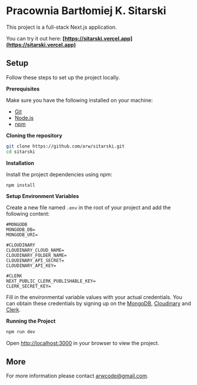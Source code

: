 # Pracownia Bartłomiej K. Sitarski



This project is a full-stack Next.js application.

You can try it out here: **[https://sitarski.vercel.app](https://sitarski.vercel.app)**


## Setup

Follow these steps to set up the project locally.

**Prerequisites**

Make sure you have the following installed on your machine:

- [Git](https://git-scm.com/)
- [Node.js](https://nodejs.org/en)
- [npm](https://www.npmjs.com/)

**Cloning the repository**

```bash
git clone https://github.com/arw/sitarski.git
cd sitarski
```

**Installation**

Install the project dependencies using npm:

```bash
npm install
```

**Setup Environment Variables**

Create a new file named `.env` in the root of your project and add the following content:

```env
#MONGODB
MONGODB_DB=
MONGODB_URI=

#CLOUDINARY
CLOUDINARY_CLOUD_NAME=
CLOUDINARY_FOLDER_NAME=
CLOUDINARY_API_SECRET=
CLOUDINARY_API_KEY=

#CLERK
NEXT_PUBLIC_CLERK_PUBLISHABLE_KEY=
CLERK_SECRET_KEY=
```

Fill in the environmental variable values with your actual credentials.
You can obtain these credentials by signing up on the [MongoDB](https://www.mongodb.com/), [Cloudinary](https://cloudinary.com) and [Clerk](https://clerk.com/).

**Running the Project**

```bash
npm run dev
```

Open [http://localhost:3000](http://localhost:3000) in your browser to view the project.

## More

For more information please contact [arwcode@gmail.com](mailto:arwcode@gmail.com).
